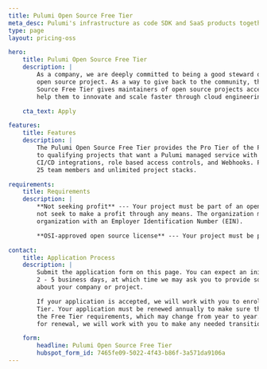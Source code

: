 ```yaml
---
title: Pulumi Open Source Free Tier
meta_desc: Pulumi's infrastructure as code SDK and SaaS products together provide plans for all organizations, including OSI licensed open source projects.
type: page
layout: pricing-oss

hero:
    title: Pulumi Open Source Free Tier
    description: |
        As a company, we are deeply committed to being a good steward of the Pulumi
        open source project. As a way to give back to the community, the Pulumi Open
        Source Free Tier gives maintainers of open source projects access to tools that
        help them to innovate and scale faster through cloud engineering.

    cta_text: Apply

features:
    title: Features
    description: |
        The Pulumi Open Source Free Tier provides the Pro Tier of the Pulumi Service at no cost
        to qualifying projects that want a Pulumi managed service with features such as dashboards,
        CI/CD integrations, role based access controls, and Webhooks. Projects get
        25 team members and unlimited project stacks.

requirements:
    title: Requirements
    description: |
        **Not seeking profit** --- Your project must be part of an open source foundation that does
        not seek to make a profit through any means. The organization must be a valid 501&lpar;c&rpar;
        organization with an Employer Identification Number (EIN).

        **OSI-approved open source license** --- Your project must be published under an [OSI-approved](https://opensource.org/licenses) open source license.

contact:
    title: Application Process
    description: |
        Submit the application form on this page. You can expect an initial response within
        2 - 5 business days, at which time we may ask you to provide some additional information
        about your company or project.

        If your application is accepted, we will work with you to enroll your account into the Free
        Tier. Your application must be renewed annually to make sure that your project still meets
        the Free Tier requirements, which may change from year to year. If you no longer qualify
        for renewal, we will work with you to make any needed transition as smooth as possible.

    form:
        headline: Pulumi Open Source Free Tier
        hubspot_form_id: 7465fe09-5022-4f43-b86f-3a571da9106a
---
```

